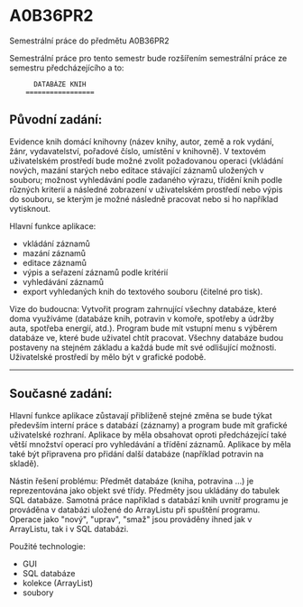 A0B36PR2
========

Semestrální práce do předmětu A0B36PR2

Semestrální práce pro tento semestr bude rozšířením semestrální práce ze semestru předcházejícího a to:

          DATABÁZE KNIH
        =================

Původní zadání:
--------------------------------
   Evidence knih domácí knihovny (název knihy, autor, země a rok vydání, 
žánr, vydavatelství, pořadové číslo, umístění v knihovně). V textovém 
uživatelském prostředí bude možné zvolit požadovanou operaci (vkládání nových, 
mazání starých nebo editace stávající záznamů uložených v souboru; možnost 
vyhledávání podle zadaného výrazu, třídění knih podle různých kriterií a 
následné zobrazení v uživatelském prostředí nebo výpis do souboru, se kterým 
je možné následně pracovat nebo si ho například vytisknout.

Hlavní funkce aplikace:
 - vkládání záznamů
 - mazání záznamů
 - editace záznamů
 - výpis a seřazení záznamů podle kritérií
 - vyhledávání záznamů
 - export vyhledaných knih do textového souboru (čitelné pro tisk).

Vize do budoucna:
   Vytvořit program zahrnující všechny databáze, které doma využíváme 
(databáze knih, potravin v komoře, spotřeby a údržby auta, spotřeba energií, 
atd.). Program bude mít vstupní menu s výběrem databáze ve, které bude uživatel 
chtít pracovat. Všechny databáze budou postaveny na stejném základu a každá bude 
mít své odlišující možnosti. Uživatelské prostředí by mělo být v grafické podobě.

----------------------------------------------------------------------------------------------------------

Současné zadání:
-----------------------------
   Hlavní funkce aplikace zůstavají přibliženě stejné změna se bude týkat především 
interní práce s databází (záznamy) a program bude mít grafické uživatelské rozhraní.
Aplikace by měla obsahovat oproti předcházející také větší množství operací pro
vyhledávání a třídění záznamů. Aplikace by měla také být připravena pro přidání další
databáze (například potravin na skladě).

Nástin řešení problému:
   Předmět databáze (kniha, potravina ...) je reprezentována jako objekt své třídy.
Předměty jsou ukládány do tabulek SQL databáze. Samotná práce například s databází knih
uvnitř programu je prováděna v databázi uložené do ArrayListu při spuštění programu.
Operace jako "nový", "uprav", "smaž" jsou prováděny ihned jak v ArrayListu, tak i v
SQL databázi.

Použité technologie:
  - GUI
  - SQL databáze
  - kolekce (ArrayList)
  - soubory
